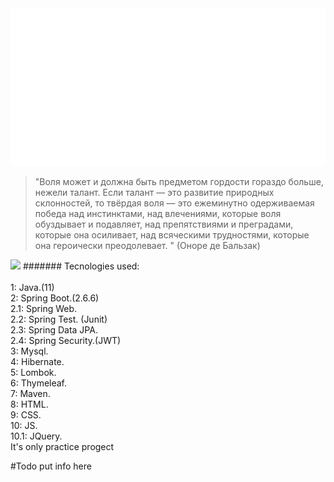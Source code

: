 <div align="center">
    <img src="src/main/resources/readme_resources/full-glitch-logo.svg" alt="css-in-readme">
</div>

>"Воля может и должна быть предметом гордости гораздо больше, нежели талант.
>Если талант — это развитие природных склонностей, 
>то твёрдая воля — это ежеминутно одерживаемая победа над инстинктами,
>над влечениями, которые воля обуздывает и подавляет, над препятствиями
>и преградами, которые она осиливает, над всяческими трудностями,
>которые она героически преодолевает. " (Оноре де Бальзак)

<img src="https://i.ytimg.com/vi/siQxhzOksWU/maxresdefault.jpg"></img>
####### Tecnologies used: 
<br>
<br>
1: Java.(11)
<br>
2: Spring Boot.(2.6.6)
<br>
2.1: Spring Web.
<br>
2.2: Spring Test. (Junit)
<br>
2.3: Spring Data JPA.
<br>
2.4: Spring Security.(JWT)
<br>
3: Mysql.
<br>
4: Hibernate.
<br>
5: Lombok.
<br>
6: Thymeleaf.
<br>
7: Maven.
<br>
8: HTML.
<br>
9: CSS.
<br>
10: JS.
<br>
10.1: JQuery.
<br>
It's only practice progect

#Todo put info here
